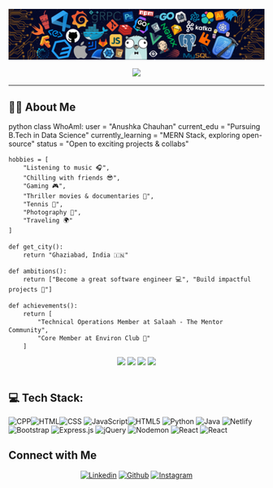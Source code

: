 <!-- Banner -->
<p align="center">
  <img src="https://github.com/Jaydeep-Yadav/Jaydeep-Yadav/blob/main/banner.png" alt="Banner" />
</p>

<p align="center">
  <img src="https://readme-typing-svg.herokuapp.com?color=0d8eceF&size=30&center=true&vCenter=true&width=550&height=70&lines=Hey+There,+I'm+Shubham+Chaudhary;I+Love+Coding;+Web+Developer;Love+Building+Projects;Problem+Solver;">
</p>

---

## 👨‍💻 About Me

python
class WhoAmI:
    user = "Anushka Chauhan"
    current_edu = "Pursuing B.Tech in Data Science"
    currently_learning = "MERN Stack, exploring open-source"
    status = "Open to exciting projects & collabs"


    hobbies = [
        "Listening to music 🎧",
        "Chilling with friends 😎",
        "Gaming 🎮",
        "Thriller movies & documentaries 🍿",
        "Tennis 🎾",
        "Photography 📸",
        "Traveling 🌍"
    ]

    def get_city():
        return "Ghaziabad, India 🇮🇳"

    def ambitions():
        return ["Become a great software engineer 💻", "Build impactful projects 🚀"]

    def achievements():
        return [
            "Technical Operations Member at Salaah - The Mentor Community",
            "Core Member at Environ Club 🌿"
        ]

		
	
 


<div align="center">

	
	
![](https://github-profile-summary-cards.vercel.app/api/cards/profile-details?username=shubhlc194&theme=default)
![](http://github-profile-summary-cards.vercel.app/api/cards/most-commit-language?username=shubhlc194&theme=vue)
![](http://github-profile-summary-cards.vercel.app/api/cards/stats?username=shubhlc194&theme=nord_bright&)
![](https://github-readme-streak-stats.herokuapp.com/?user=shubhlc194&theme=vue&hide_border=true)	
 <br/>
</div> 
<div align="center">
	


</div>

## 💻 Tech Stack:

![CPP](https://img.shields.io/badge/-C++-00599C?style=for-the-badge&logo=c)![HTML](https://img.shields.io/badge/-HTML5-E34F26?style=for-the-badge&logo=html5&logoColor=white)![CSS](https://img.shields.io/badge/-CSS3-1572B6?style=for-the-badge&logo=css3) 
 ![JavaScript](https://img.shields.io/badge/javascript-%23323330.svg?style=for-the-badge&logo=javascript&logoColor=%23F7DF1E)![HTML5](https://img.shields.io/badge/html5-%23E34F26.svg?style=for-the-badge&logo=html5&logoColor=white) ![Python](https://img.shields.io/badge/python-3670A0?style=for-the-badge&logo=python&logoColor=ffdd54)  ![Java](https://img.shields.io/badge/java-%23ED8B00.svg?style=for-the-badge&logo=openjdk&logoColor=white) ![Netlify](https://img.shields.io/badge/netlify-%23000000.svg?style=for-the-badge&logo=netlify&logoColor=#00C7B7) ![Bootstrap](https://img.shields.io/badge/bootstrap-%238511FA.svg?style=for-the-badge&logo=bootstrap&logoColor=white)  ![Express.js](https://img.shields.io/badge/express.js-%23404d59.svg?style=for-the-badge&logo=express&logoColor=%2361DAFB) ![jQuery](https://img.shields.io/badge/jquery-%230769AD.svg?style=for-the-badge&logo=jquery&logoColor=white)  ![Nodemon](https://img.shields.io/badge/NODEMON-%23323330.svg?style=for-the-badge&logo=nodemon&logoColor=%BBDEAD) ![React](https://img.shields.io/badge/-React%20Query-FF4154?style=for-the-badge&logo=react%20query&logoColor=white) ![React](https://img.shields.io/badge/react-%2320232a.svg?style=for-the-badge&logo=react&logoColor=%2361DAFB)




## Connect with Me


<p align="center">
  <a href="https://www.linkedin.com/in/shubham-chaudhary-46605a297/"><img alt="Linkedin" title="Shubham Chaudhary Linkedin" src="https://img.shields.io/badge/LinkedIn-0077B5?style=for-the-badge&logo=linkedin&logoColor=white"></a>
  <a href="https://github.com/shubhlc194"><img alt="Github" title="Shubham Github" src="https://img.shields.io/badge/GitHub-100000?style=for-the-badge&logo=github&logoColor=white"></a>
 <a href="https://www.instagram.com/shubham_.__choudhary"><img alt="Instagram" title="Shubham chaudhary" src="https://img.shields.io/badge/Instagram-E4405F?style=for-the-badge&logo=instagram&logoColor=white"></a>

</p>

